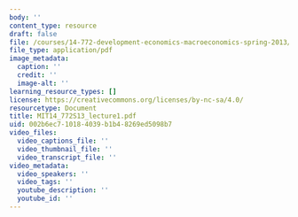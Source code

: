 ```yaml
---
body: ''
content_type: resource
draft: false
file: /courses/14-772-development-economics-macroeconomics-spring-2013/mit14_772s13_lecture1.pdf
file_type: application/pdf
image_metadata:
  caption: ''
  credit: ''
  image-alt: ''
learning_resource_types: []
license: https://creativecommons.org/licenses/by-nc-sa/4.0/
resourcetype: Document
title: MIT14_772S13_lecture1.pdf
uid: 002b6ec7-1018-4039-b1b4-8269ed5098b7
video_files:
  video_captions_file: ''
  video_thumbnail_file: ''
  video_transcript_file: ''
video_metadata:
  video_speakers: ''
  video_tags: ''
  youtube_description: ''
  youtube_id: ''
---
```

